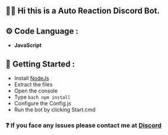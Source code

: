 ## 👋🏻 Hi this is a Auto Reaction Discord Bot.

## ⚙️ Code Language :
- **JavaScript**

## 🚀 Getting Started :
- Install [NodeJs](https://nodejs.org/en)
- Extract the files
- Open the console
- Type ```bach npm install```
- Configure the Config.js
- Run the bot by clicking Start.cmd

### ❓ If you face any issues please contact me at [Discord](https://discord.gg/VzSHHHAsTG)